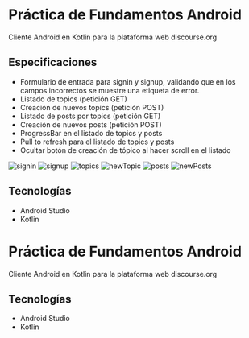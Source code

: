 # Práctica de Fundamentos Android
Cliente Android en Kotlin para la plataforma web discourse.org

## Especificaciones

- Formulario de entrada para signin y signup, validando que en los campos incorrectos se muestre una etiqueta de error.
- Listado de topics (petición GET)
- Creación de nuevos topics (petición POST)
- Listado de posts por topics (petición GET)
- Creación de nuevos posts (petición POST)
- ProgressBar en el listado de topics y posts
- Pull to refresh para el listado de topics y posts
- Ocultar botón de creación de tópico al hacer scroll en el listado

![signin](./signin.png "SignIn")
![signup](./signup.png "SignUp")
![topics](./topics.png "Listado de topics")
![newTopic](./newTopic.png "Nuevo topic")
![posts](./posts.png "Listado de post de un topic")
![newPosts](./newPost.png "Nuevo post")

## Tecnologías

- Android Studio
- Kotlin

# Práctica de Fundamentos Android
Cliente Android en Kotlin para la plataforma web discourse.org

## Tecnologías

- Android Studio
- Kotlin
